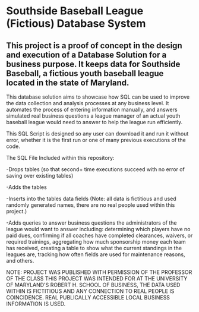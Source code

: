 # Southside Baseball League (Fictious) Database System

## This project is a proof of concept in the design and execution of a Database Solution for a business purpose.  It keeps data for Southside Baseball, a fictious youth baseball league located in the state of Maryland.

This database solution aims to showcase how SQL can be used to improve the data collection and analysis processes at any business level.  It automates the process of entering information manually, and answers simulated real business questions a league manager of an actual youth baseball league would need to answer to help the league run efficiently.

This SQL Script is designed so any user can download it and run it without error, whether it is the first run or one of many previous executions of the code.  

The SQL File Included within this repository:

-Drops tables (so that second+ time executions succeed with no error of saving over existing tables)

-Adds the tables

-Inserts into the tables data fields (Note: all data is fictitious and used randomly generated names, there are no real people used within this project.)

-Adds queries to answer business questions the administrators of the league would want to answer including: determining which players have no paid dues, confirming if all coaches have completed clearances, waivers, or required trainings, aggregating how much sponsorship money each team has received, creating a table to show what the current standings in the leagues are, tracking how often fields are used for maintenance reasons, and others.


NOTE: PROJECT WAS PUBLISHED WITH PERMISSION OF THE PROFESSOR OF THE CLASS THIS PROJECT WAS INTENDED FOR AT THE UNIVERSITY OF MARYLAND'S ROBERT H. SCHOOL OF BUSINESS, THE DATA USED WITHIN IS FICTITIOUS AND ANY CONNECTION TO REAL PEOPLE IS COINCIDENCE. REAL PUBLICALLY ACCESSIBLE LOCAL BUSINESS INFORMATION IS USED.
